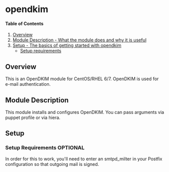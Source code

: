 # opendkim

#### Table of Contents

1. [Overview](#overview)
2. [Module Description - What the module does and why it is useful](#module-description)
3. [Setup - The basics of getting started with opendkim](#setup)
    * [Setup requirements](#setup-requirements)

## Overview

This is an OpenDKIM module for CentOS/RHEL 6/7. OpenDKIM is used for e-mail authentication.

## Module Description

This module installs and configures OpenDKIM. You can pass arguments via puppet profile or via hiera.

## Setup

### Setup Requirements **OPTIONAL**

In order for this to work, you'll need to enter an smtpd_milter in your Postfix configuration so that outgoing mail is signed.
